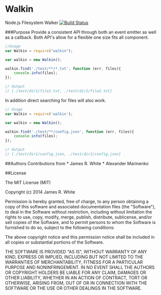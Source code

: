 Walkin
======

Node.js Filesystem Walker
[![Build Status](https://travis-ci.org/LlamaSantos/Walkin.png?branch=master)](https://travis-ci.org/LlamaSantos/Walkin)

###Purpose
Provide a consistent API through both an event emitter as well as a callback.  Both API's allow for a flexible one size fits all component.


```JavaScript
//Usage
var Walkin = require("walkin");

var walkin = new Walkin();

walkin.find('./test/**/*.txt', function (err, files){
	console.info(files);
});

// Output
// [./test/dir1/file1.txt, ./test/dir2/file2.txt]
```

In addition direct searching for files will also work.

```JavaScript
// Usage
var Walkin = require('walkin');

var walkin = new Walkin();

walkin.find('./test/**/config.json', function (err, files){
	console.info(files);
});

// Output
// [./test/dir1/config.json, ./test/dir2/config.json]
```

##Authors
Contributions from
	* James R. White
	* Alexander Marinenko

##License

The MIT License (MIT)

Copyright (c) 2014 James R. White

Permission is hereby granted, free of charge, to any person obtaining a copy of
this software and associated documentation files (the "Software"), to deal in
the Software without restriction, including without limitation the rights to
use, copy, modify, merge, publish, distribute, sublicense, and/or sell copies of
the Software, and to permit persons to whom the Software is furnished to do so,
subject to the following conditions:

The above copyright notice and this permission notice shall be included in all
copies or substantial portions of the Software.

THE SOFTWARE IS PROVIDED "AS IS", WITHOUT WARRANTY OF ANY KIND, EXPRESS OR
IMPLIED, INCLUDING BUT NOT LIMITED TO THE WARRANTIES OF MERCHANTABILITY, FITNESS
FOR A PARTICULAR PURPOSE AND NONINFRINGEMENT. IN NO EVENT SHALL THE AUTHORS OR
COPYRIGHT HOLDERS BE LIABLE FOR ANY CLAIM, DAMAGES OR OTHER LIABILITY, WHETHER
IN AN ACTION OF CONTRACT, TORT OR OTHERWISE, ARISING FROM, OUT OF OR IN
CONNECTION WITH THE SOFTWARE OR THE USE OR OTHER DEALINGS IN THE SOFTWARE.
